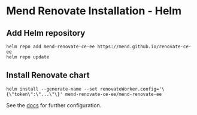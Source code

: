 # Mend Renovate Installation - Helm

## Add Helm repository

```shell
helm repo add mend-renovate-ce-ee https://mend.github.io/renovate-ce-ee
helm repo update
```

## Install Renovate chart

```shell
helm install --generate-name --set renovateWorker.config='\{\"token\":\"...\"\}' mend-renovate-ce-ee/mend-renovate-ee
```

See the [docs](<[https://github.com/mend/renovate-cc-ee/tree/main/docs](https://github.com/mend/renovate-cc-ee/tree/main/docs)>) for further configuration.
